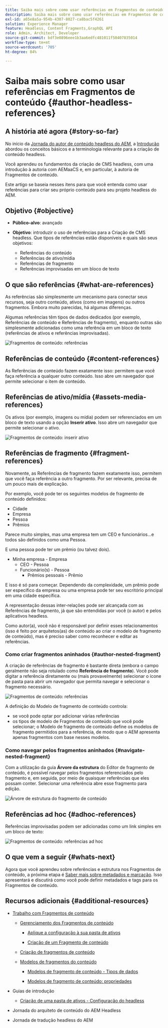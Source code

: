 ```yaml
---
title: Saiba mais sobre como usar referências em Fragmentos de conteúdo
description: Saiba mais sobre como usar referências em Fragmentos de conteúdo para conteúdo, outros fragmentos e outros ativos (mídia). Apresente a necessidade e a mecânica de fragmentos aninhados para a criação de CMS headless.
exl-id: a65e8a5a-954b-4307-8027-ca8bac5f4261
solution: Experience Manager
feature: Headless, Content Fragments,GraphQL API
role: Admin, Architect, Developer
source-git-commit: bdf3e0896eee1b3aa6edfc481011f50407835014
workflow-type: tm+mt
source-wordcount: '705'
ht-degree: 84%

---
```


# Saiba mais sobre como usar referências em Fragmentos de conteúdo {#author-headless-references}

## A história até agora {#story-so-far}

No início da [Jornada do autor de conteúdo headless do AEM](overview.md), a [Introdução](introduction.md) abordou os conceitos básicos e a terminologia relevante para a criação de conteúdo headless.

Você aprendeu os fundamentos da criação de CMS headless, com uma introdução à autoria com AEMaaCS e, em particular, à autoria de Fragmentos de conteúdo.

Este artigo se baseia nesses itens para que você entenda como usar referências para criar seu próprio conteúdo para seu projeto headless do AEM.

## Objetivo {#objective}

* **Público-alvo**: avançado
* **Objetivo**: introduzir o uso de referências para a Criação de CMS headless. Que tipos de referências estão disponíveis e quais são seus objetivos:

   * Referências do conteúdo
   * Referências de ativo/mídia
   * Referências de fragmento
   * Referências improvisadas em um bloco de texto

## O que são referências {#what-are-references}

As referências são simplesmente um mecanismo para conectar seus recursos, seja outro conteúdo, ativos (como em imagens) ou outros fragmentos. Embora muito parecidas, há algumas diferenças.

Algumas referências têm tipos de dados dedicados (por exemplo, Referências de conteúdo e Referências de fragmento), enquanto outras são simplesmente adicionadas como uma referência em um bloco de texto (referências de ativos e referências improvisadas).

![Fragmentos de conteúdo: referências](/help/sites-cloud/administering/content-fragments/assets/cf-authoring-overview.png)

## Referências de conteúdo {#content-references}

As Referências de conteúdo fazem exatamente isso: permitem que você faça referência a qualquer outro conteúdo. Isso abre um navegador que permite selecionar o item de conteúdo.

## Referências de ativo/mídia {#assets-media-references}

Os ativos (por exemplo, imagens ou mídia) podem ser referenciados em um bloco de texto usando a opção **Inserir ativo**. Isso abre um navegador que permite selecionar o ativo.

![Fragmentos de conteúdo: inserir ativo](/help/journey-headless/author/assets/headless-journey-author-references-02.png)

## Referências de fragmento {#fragment-references}

Novamente, as Referências de fragmento fazem exatamente isso, permitem que você faça referência a outro fragmento. Por ser relevante, precisa de um pouco mais de explicação.

Por exemplo, você pode ter os seguintes modelos de fragmento de conteúdo definidos:

* Cidade
* Empresa
* Pessoa
* Prêmios

Parece muito simples, mas uma empresa tem um CEO e funcionários...e todos são definidos como uma Pessoa.

E uma pessoa pode ter um prêmio (ou talvez dois).

* Minha empresa - Empresa
   * CEO - Pessoa
   * Funcionário(s) - Pessoa
      * Prêmios pessoais - Prêmio

E isso é só para começar. Dependendo da complexidade, um prêmio pode ser específico da empresa ou uma empresa pode ter seu escritório principal em uma cidade específica.

A representação dessas inter-relações pode ser alcançada com as Referências de fragmento, já que são entendidas por você (o autor) e pelos aplicativos headless.

Como autor(a), você não é responsável por definir esses relacionamentos (isso é feito por arquitetos(as) de conteúdo ao criar o modelo de fragmento de conteúdo), mas é preciso saber como reconhecer e editar as referências.

<!--
![Content Modeling with Content Fragments](/help/journey-headless/developer/assets/headless-modeling-01.png "Content Modeling with Content Fragments")
-->

### Como criar fragmentos aninhados {#author-nested-fragment}

A criação de referências de fragmento é bastante direta (embora o campo geralmente não seja rotulado como **Referência de fragmento**). Você pode digitar a referência diretamente ou (mais provavelmente) selecionar o ícone de pasta para abrir um navegador que permita navegar e selecionar o fragmento necessário.

![Fragmentos de conteúdo: referências](/help/journey-headless/author/assets/headless-journey-author-references-03.png)

A definição do Modelo de fragmento de conteúdo controla:

* se você pode optar por adicionar várias referências
* os tipos de modelo de Fragmentos de conteúdo que você pode selecionar; o Modelo de fragmento de conteúdo define os modelos de fragmento permitidos para a referência, de modo que o AEM apresenta apenas fragmentos com base nesses modelos.

### Como navegar pelos fragmentos aninhados {#navigate-nested-fragment}

Com a utilização da guia **Árvore da estrutura** do Editor de fragmento de conteúdo, é possível navegar pelos fragmentos referenciados pelo fragmento e, em seguida, por meio de quaisquer referências que eles possam conter. Selecionar uma referência abre esse fragmento para edição.

![Árvore de estrutura do fragmento de conteúdo](/help/sites-cloud/administering/content-fragments/assets/cf-authoring-structure-tree.png)

## Referências ad hoc {#adhoc-references}

Referências improvisadas podem ser adicionadas como um link simples em um bloco de texto:

![Fragmentos de conteúdo: referências ad hoc](/help/journey-headless/author/assets/headless-journey-author-references-04.png)

## O que vem a seguir {#whats-next}

Agora que você aprendeu sobre referências e estrutura nos Fragmentos de conteúdo, a próxima etapa é [Saber mais sobre metadados e marcação](metadata-tagging.md). Isso apresentará e discutirá como você pode definir metadados e tags para os Fragmentos de conteúdo.

## Recursos adicionais {#additional-resources}

* [Trabalho com Fragmentos de conteúdo](/help/sites-cloud/administering/content-fragments/overview.md)

   * [Gerenciamento dos Fragmentos de conteúdo](/help/sites-cloud/administering/content-fragments/managing.md)

      * [Aplique a configuração à sua pasta de ativos](/help/sites-cloud/administering/content-fragments/setup.md#apply-the-configuration-to-your-folder)

      * [Criação de um Fragmento de conteúdo](/help/sites-cloud/administering/content-fragments/managing.md#creating-a-content-fragment)

   * [Criação de fragmentos de conteúdo](/help/sites-cloud/administering/content-fragments/authoring.md)

   * [Modelos de fragmentos do conteúdo](/help/sites-cloud/administering/content-fragments/content-fragment-models.md)

      * [Modelos de fragmento de conteúdo - Tipos de dados](/help/sites-cloud/administering/content-fragments/content-fragment-models.md#data-types)

      * [Modelos de fragmento de conteúdo: propriedades](/help/sites-cloud/administering/content-fragments/content-fragment-models.md#properties)

* Guias de introdução
   * [Criação de uma pasta de ativos - Configuração do headless](/help/headless/setup/create-assets-folder.md)

* Jornada do arquiteto de conteúdo do AEM Headless

* Jornada de tradução headless do AEM
